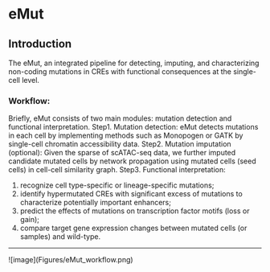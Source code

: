 # eMut
## **Introduction**
The eMut, an integrated pipeline for detecting, imputing, and characterizing non-coding mutations in CREs with functional consequences at the single-cell level. 

### Workflow:

Briefly, eMut consists of two main modules: mutation detection and functional interpretation.
Step1. Mutation detection: eMut detects mutations in each cell by implementing methods such as Monopogen or GATK by single-cell chromatin accessibility data. 
Step2. Mutation imputation (optional): Given the sparse of scATAC-seq data, we further imputed candidate mutated cells by network propagation using mutated cells (seed cells) in cell-cell similarity graph. 
Step3. Functional interpretation: 
1) recognize cell type-specific or lineage-specific mutations;
2) identify hypermutated CREs with significant excess of mutations to characterize potentially important enhancers;
3) predict the effects of mutations on transcription factor motifs (loss or gain);
4) compare target gene expression changes between mutated cells (or samples) and wild-type. 
<hr>
![image](Figures/eMut_workflow.png)
